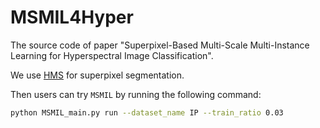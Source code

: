 # MSMIL4Hyper
The source code of paper "Superpixel-Based Multi-Scale Multi-Instance Learning for Hyperspectral Image Classification".

We use [HMS](https://github.com/psellcam/Superpixel-Contracted-Graph-Based-Learning-for-Hyperspectral-Image-Classification) for superpixel segmentation.

Then users can try `MSMIL` by running the following command:
```bash
python MSMIL_main.py run --dataset_name IP --train_ratio 0.03
```
